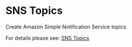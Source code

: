 # SNS Topics

Create Amazon Simple Notification Service topics

For details please see: [SNS Topics](https://github.com/gruntwork-io/terraform-aws-service-catalog/tree/master/modules/networking/sns-topics/README.adoc)


<!-- ##DOCS-SOURCER-START
{"sourcePlugin":"Service Catalog Reference","hash":"c3d566779c19e66b107f86a640f4b3a3"}
##DOCS-SOURCER-END -->
